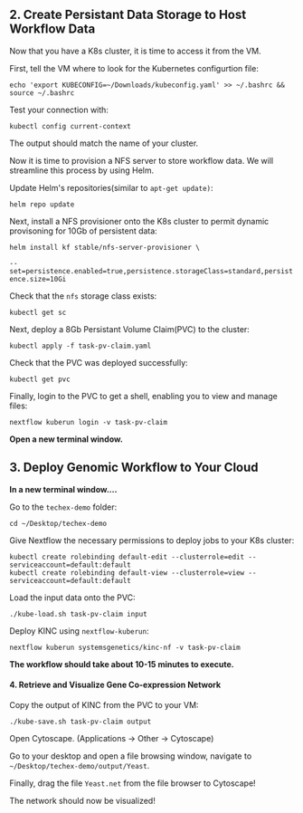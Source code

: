 ## 2. Create Persistant Data Storage to Host Workflow Data

Now that you have a K8s cluster, it is time to access it from the VM.

First, tell the VM where to look for the Kubernetes configurtion file:

`echo 'export KUBECONFIG=~/Downloads/kubeconfig.yaml' >> ~/.bashrc && source ~/.bashrc`

Test your connection with:

`kubectl config current-context`

The output should match the name of your cluster.

Now it is time to provision a NFS server to store workflow data. We will streamline this process by using Helm.

Update Helm's repositories(similar to `apt-get update)`:

`helm repo update`

Next, install a NFS provisioner onto the K8s cluster to permit dynamic provisoning for 10Gb of persistent data:

`helm install kf stable/nfs-server-provisioner \`

`--set=persistence.enabled=true,persistence.storageClass=standard,persistence.size=10Gi`

Check that the `nfs` storage class exists:

`kubectl get sc`

Next, deploy a 8Gb Persistant Volume Claim(PVC) to the cluster:

`kubectl apply -f task-pv-claim.yaml`

Check that the PVC was deployed successfully:

`kubectl get pvc`

Finally, login to the PVC to get a shell, enabling you to view and manage files:

`nextflow kuberun login -v task-pv-claim`

**Open a new terminal window.**

## 3. Deploy Genomic Workflow to Your Cloud

**In a new terminal window....**

Go to the `techex-demo` folder:

`cd ~/Desktop/techex-demo`

Give Nextflow the necessary permissions to deploy jobs to your K8s cluster:

```
kubectl create rolebinding default-edit --clusterrole=edit --serviceaccount=default:default 
kubectl create rolebinding default-view --clusterrole=view --serviceaccount=default:default
```

Load the input data onto the PVC:

`./kube-load.sh task-pv-claim input`

Deploy KINC using `nextflow-kuberun`:

`nextflow kuberun systemsgenetics/kinc-nf -v task-pv-claim`

**The workflow should take about 10-15 minutes to execute.**

#### 4. Retrieve and Visualize Gene Co-expression Network

Copy the output of KINC from the PVC to your VM:

`./kube-save.sh task-pv-claim output`

Open Cytoscape. (Applications -> Other -> Cytoscape)

Go to your desktop and open a file browsing window, navigate to `~/Desktop/techex-demo/output/Yeast`.

Finally, drag the file `Yeast.net` from the file browser to Cytoscape!

The network should now be visualized! 

